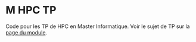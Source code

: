# M HPC TP

Code pour les TP de HPC en Master Informatique. Voir le sujet de TP sur la
[page du module](http://www-lisic.univ-littoral.fr/~dehos/MasterInfo_HPC/).



